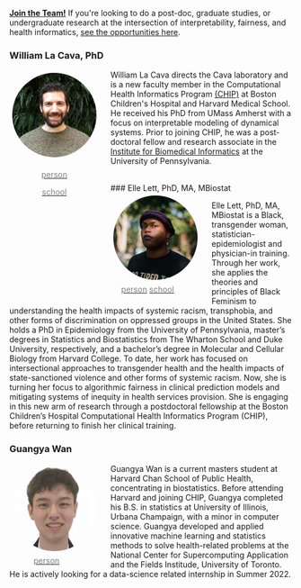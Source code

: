 
 <link rel="stylesheet" href="../assets/images/academicons-1.9.1/css/academicons.min.css"/>
 <link href="https://fonts.googleapis.com/icon?family=Material+Icons"
       rel="stylesheet">
 <style>
 .profile {
     text-align: center;
     float: left;
     padding: 0px 20px 0px 0px;
 }
 img {
     border-radius: 50%;
     float: top;
     width: 150px;
     height: 150px;
     margin: 5px;
 }
 .my-svg-icon {
   width: 16px;
   height: 16px;
   display: inline-block;
   fill: grey;
   padding: 4px 3px 2px 5px;
   vertical-align: top;
 }
 </style>

 **[Join the Team!](/join)**
 If you're looking to do a post-doc, graduate studies, or undergraduate research at the intersection of interpretability, fairness, and health informatics, [see the opportunities here](/join). 

 ### William La Cava, PhD

 <div class="profile">
 <img src="../assets/images/profile_pic_small.JPG" alt="pic of William La Cava"/>
 <br>

 <a href="https://williamlacava.com"><span style="color: grey;" class="material-icons">person</span></a> 

 <a href="https://scholar.google.com/citations?user=iZB7inEAAAAJ&hl=en"><span style="color: grey; " class="material-icons">school</span></a> 

 <a href="https://github.com/lacava"><svg class="my-svg-icon"><use xlink:href="../assets/images/minima-social-icons.svg#github"></use></svg></a>

 <a href="https://www.twitter.com/w_la_cava"><svg class="my-svg-icon"><use xlink:href="../assets/images/minima-social-icons.svg#twitter"></use></svg></a>

 <a href="https://www.linkedin.com/in/williamlacava/"><svg class="my-svg-icon"><use xlink:href="../assets/images/minima-social-icons.svg#linkedin"></use></svg></a>
 </div>

 William La Cava directs the Cava laboratory and is a new faculty member in the Computational Health Informatics Program [(CHIP)](chip.org) at Boston Children's Hospital and Harvard Medical School. 
 He received his PhD from UMass Amherst with a focus on interpretable modeling of dynamical systems. 
 Prior to joining CHIP, he was a post-doctoral fellow and research associate in the [Institute for Biomedical Informatics](https://upibi.org) at the University of Pennsylvania. 

 <br>
 ### Elle Lett, PhD, MA, MBiostat
 <div class="profile">
 <img src="../assets/images/lett_elle.JPG" alt="pic of Elle Lett"/>
 <br>
 <a href="https://ellelett.com"><span style="color: grey;" class="material-icons">person</span></a> 
 <a href="https://scholar.google.com/citations?hl=en&authuser=1&user=Gua_MdkAAAAJ"><span style="color: grey; " class="material-icons">school</span></a> 
 <a href="http://twitter.com/ellelettmdphd"><svg class="my-svg-icon"><use xlink:href="../assets/images/minima-social-icons.svg#twitter"></use></svg></a>

 </div>

 Elle Lett, PhD, MA, MBiostat is a Black, transgender woman, statistician-epidemiologist and physician-in training. 
 Through her work, she applies the theories and principles of Black Feminism to understanding the health impacts of systemic racism, transphobia, and other forms of discrimination on oppressed groups in the United States. 
 She holds a PhD in Epidemiology from the University of Pennsylvania, master’s degrees in Statistics and Biostatistics from The Wharton School and Duke University, respectively, and a bachelor’s degree in Molecular and Cellular Biology from Harvard College. 
 To date, her work has focused on intersectional approaches to transgender health and the health impacts of state-sanctioned violence and other forms of systemic racism. 
 Now, she is turning her focus to algorithmic fairness in clinical prediction models and mitigating systems of inequity in health services provision. 
 She is engaging in this new arm of research through a postdoctoral fellowship at the Boston Children’s Hospital  Computational Health Informatics Program (CHIP), before returning to finish her clinical training.
 <br>
 ### Guangya Wan
 <div class="profile">
 <img src="../assets/images/wan_guangya.jpeg" alt="pic of Guangya"/>
 <br>
 <a href="http://wanguangya.com"><span style="color: grey;" class="material-icons">person</span></a> 
 <a href="https://github.com/wan19990901"><svg class="my-svg-icon"><use xlink:href="../assets/images/minima-social-icons.svg#github"></use></svg></a>
 </div>

 Guangya Wan is a current masters student at Harvard Chan School of Public Health, concentrating in biostatistics. 
 Before attending Harvard and joining CHIP, Guangya completed his B.S. in statistics at University of Illinois, Urbana Champaign, with a minor in computer science. 
 Guangya developed and applied innovative machine learning and statistics methods to solve health-related problems at the National Center for Supercomputing Application and the Fields Institude, University of Toronto. 
 He is actively looking for a data-science related internship in Summer 2022.
